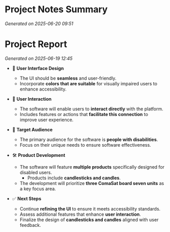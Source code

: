 # Project Notes Summary

*Generated on 2025-06-20 09:51*

# Project Report

*Generated on 2025-06-19 12:45*

- 🎨 **User Interface Design**
  - The UI should be **seamless** and user-friendly.
  - Incorporate **colors that are suitable** for visually impaired users to enhance accessibility.

- 🤝 **User Interaction**
  - The software will enable users to **interact directly** with the platform.
  - Includes features or actions that **facilitate this connection** to improve user experience.

- 🎯 **Target Audience**
  - The primary audience for the software is **people with disabilities**.
  - Focus on their unique needs to ensure software effectiveness.

- 🛠️ **Product Development**
  - The software will feature **multiple products** specifically designed for disabled users.
    - Products include **candlesticks and candles**.
  - The development will prioritize **three ComaSat board seven units** as a key focus area.

- ✅ **Next Steps**
  - Continue **refining the UI** to ensure it meets accessibility standards.
  - Assess additional features that enhance **user interaction**.
  - Finalize the design of **candlesticks and candles** aligned with user feedback.
